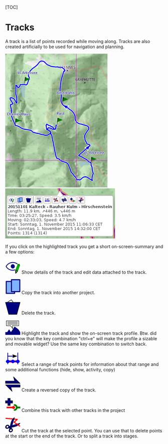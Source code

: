 [TOC]

# Tracks #

A track is a list of points recorded while moving along. Tracks are also created artificially to be used for navigation and planning.

![maproom1.png](images/DocGisItemsTrk/maproom1.png) ![maproom1.png](images/DocGisItemsTrk/ScreenOptions.png) 

If you click on the highlighted track you get a short on-screen-summary and a few options:

![maproom1.png](images/DocGisItemsTrk/EditDetails.png) Show details of the track and edit data attached to the track. 

![maproom1.png](images/DocGisItemsTrk/Copy.png) Copy the track into another project.

![maproom1.png](images/DocGisItemsTrk/DeleteOne.png) Delete the track.

![maproom1.png](images/DocGisItemsTrk/TrkProfile.png) Highlight the track and show the on-screen track profile. Btw. did you know that the key combination "ctrl+e" will make the profile a sizable and movable widget? Use the same key combination to switch back.

![maproom1.png](images/DocGisItemsTrk/SelectRange.png) Select a range of track points for information about that range and some additional functions (hide, show, activity, copy)

![maproom1.png](images/DocGisItemsTrk/Reverse.png) Create a reversed copy of the track.

![maproom1.png](images/DocGisItemsTrk/Combine.png) Combine this track with other tracks in the project

![maproom1.png](images/DocGisItemsTrk/TrkCut.png) Cut the track at the selected point. You can use that to delete points at the start or the end of the track. Or to split a track into stages.
